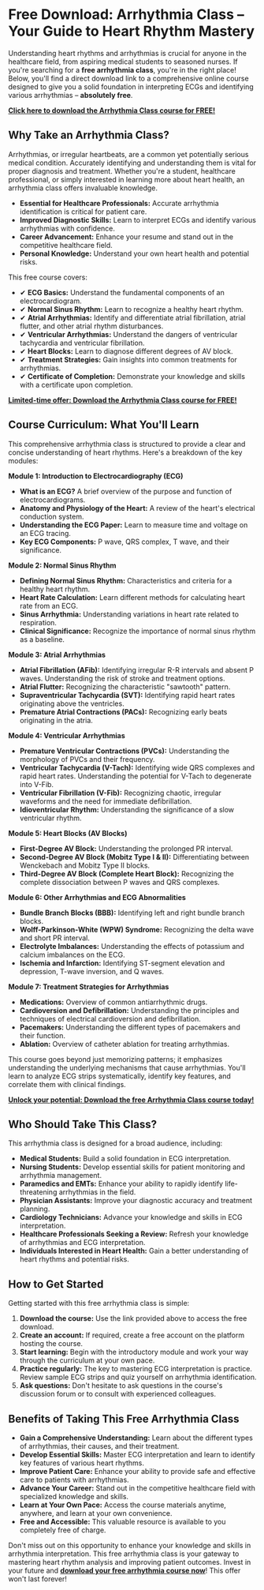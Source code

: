 # Free Download: Arrhythmia Class – Your Guide to Heart Rhythm Mastery

Understanding heart rhythms and arrhythmias is crucial for anyone in the healthcare field, from aspiring medical students to seasoned nurses. If you're searching for a **free arrhythmia class**, you're in the right place! Below, you'll find a direct download link to a comprehensive online course designed to give you a solid foundation in interpreting ECGs and identifying various arrhythmias – **absolutely free**.

[**Click here to download the Arrhythmia Class course for FREE!**](https://udemywork.com/arrhythmia-class)

## Why Take an Arrhythmia Class?

Arrhythmias, or irregular heartbeats, are a common yet potentially serious medical condition. Accurately identifying and understanding them is vital for proper diagnosis and treatment. Whether you're a student, healthcare professional, or simply interested in learning more about heart health, an arrhythmia class offers invaluable knowledge.

*   **Essential for Healthcare Professionals:** Accurate arrhythmia identification is critical for patient care.
*   **Improved Diagnostic Skills:** Learn to interpret ECGs and identify various arrhythmias with confidence.
*   **Career Advancement:** Enhance your resume and stand out in the competitive healthcare field.
*   **Personal Knowledge:** Understand your own heart health and potential risks.

This free course covers:

*   ✔ **ECG Basics:** Understand the fundamental components of an electrocardiogram.
*   ✔ **Normal Sinus Rhythm:** Learn to recognize a healthy heart rhythm.
*   ✔ **Atrial Arrhythmias:** Identify and differentiate atrial fibrillation, atrial flutter, and other atrial rhythm disturbances.
*   ✔ **Ventricular Arrhythmias:** Understand the dangers of ventricular tachycardia and ventricular fibrillation.
*   ✔ **Heart Blocks:** Learn to diagnose different degrees of AV block.
*   ✔ **Treatment Strategies:** Gain insights into common treatments for arrhythmias.
*   ✔ **Certificate of Completion:** Demonstrate your knowledge and skills with a certificate upon completion.

[**Limited-time offer: Download the Arrhythmia Class course for FREE!**](https://udemywork.com/arrhythmia-class)

## Course Curriculum: What You'll Learn

This comprehensive arrhythmia class is structured to provide a clear and concise understanding of heart rhythms. Here's a breakdown of the key modules:

**Module 1: Introduction to Electrocardiography (ECG)**

*   **What is an ECG?** A brief overview of the purpose and function of electrocardiograms.
*   **Anatomy and Physiology of the Heart:** A review of the heart's electrical conduction system.
*   **Understanding the ECG Paper:** Learn to measure time and voltage on an ECG tracing.
*   **Key ECG Components:** P wave, QRS complex, T wave, and their significance.

**Module 2: Normal Sinus Rhythm**

*   **Defining Normal Sinus Rhythm:** Characteristics and criteria for a healthy heart rhythm.
*   **Heart Rate Calculation:** Learn different methods for calculating heart rate from an ECG.
*   **Sinus Arrhythmia:** Understanding variations in heart rate related to respiration.
*   **Clinical Significance:** Recognize the importance of normal sinus rhythm as a baseline.

**Module 3: Atrial Arrhythmias**

*   **Atrial Fibrillation (AFib):** Identifying irregular R-R intervals and absent P waves. Understanding the risk of stroke and treatment options.
*   **Atrial Flutter:** Recognizing the characteristic "sawtooth" pattern.
*   **Supraventricular Tachycardia (SVT):** Identifying rapid heart rates originating above the ventricles.
*   **Premature Atrial Contractions (PACs):** Recognizing early beats originating in the atria.

**Module 4: Ventricular Arrhythmias**

*   **Premature Ventricular Contractions (PVCs):** Understanding the morphology of PVCs and their frequency.
*   **Ventricular Tachycardia (V-Tach):** Identifying wide QRS complexes and rapid heart rates. Understanding the potential for V-Tach to degenerate into V-Fib.
*   **Ventricular Fibrillation (V-Fib):** Recognizing chaotic, irregular waveforms and the need for immediate defibrillation.
*   **Idioventricular Rhythm:** Understanding the significance of a slow ventricular rhythm.

**Module 5: Heart Blocks (AV Blocks)**

*   **First-Degree AV Block:** Understanding the prolonged PR interval.
*   **Second-Degree AV Block (Mobitz Type I & II):** Differentiating between Wenckebach and Mobitz Type II blocks.
*   **Third-Degree AV Block (Complete Heart Block):** Recognizing the complete dissociation between P waves and QRS complexes.

**Module 6: Other Arrhythmias and ECG Abnormalities**

*   **Bundle Branch Blocks (BBB):** Identifying left and right bundle branch blocks.
*   **Wolff-Parkinson-White (WPW) Syndrome:** Recognizing the delta wave and short PR interval.
*   **Electrolyte Imbalances:** Understanding the effects of potassium and calcium imbalances on the ECG.
*   **Ischemia and Infarction:** Identifying ST-segment elevation and depression, T-wave inversion, and Q waves.

**Module 7: Treatment Strategies for Arrhythmias**

*   **Medications:** Overview of common antiarrhythmic drugs.
*   **Cardioversion and Defibrillation:** Understanding the principles and techniques of electrical cardioversion and defibrillation.
*   **Pacemakers:** Understanding the different types of pacemakers and their function.
*   **Ablation:** Overview of catheter ablation for treating arrhythmias.

This course goes beyond just memorizing patterns; it emphasizes understanding the underlying mechanisms that cause arrhythmias. You'll learn to analyze ECG strips systematically, identify key features, and correlate them with clinical findings.

[**Unlock your potential: Download the free Arrhythmia Class course today!**](https://udemywork.com/arrhythmia-class)

## Who Should Take This Class?

This arrhythmia class is designed for a broad audience, including:

*   **Medical Students:** Build a solid foundation in ECG interpretation.
*   **Nursing Students:** Develop essential skills for patient monitoring and arrhythmia management.
*   **Paramedics and EMTs:** Enhance your ability to rapidly identify life-threatening arrhythmias in the field.
*   **Physician Assistants:** Improve your diagnostic accuracy and treatment planning.
*   **Cardiology Technicians:** Advance your knowledge and skills in ECG interpretation.
*   **Healthcare Professionals Seeking a Review:** Refresh your knowledge of arrhythmias and ECG interpretation.
*   **Individuals Interested in Heart Health:** Gain a better understanding of heart rhythms and potential risks.

## How to Get Started

Getting started with this free arrhythmia class is simple:

1.  **Download the course:** Use the link provided above to access the free download.
2.  **Create an account:** If required, create a free account on the platform hosting the course.
3.  **Start learning:** Begin with the introductory module and work your way through the curriculum at your own pace.
4.  **Practice regularly:** The key to mastering ECG interpretation is practice. Review sample ECG strips and quiz yourself on arrhythmia identification.
5.  **Ask questions:** Don't hesitate to ask questions in the course's discussion forum or to consult with experienced colleagues.

## Benefits of Taking This Free Arrhythmia Class

*   **Gain a Comprehensive Understanding:** Learn about the different types of arrhythmias, their causes, and their treatment.
*   **Develop Essential Skills:** Master ECG interpretation and learn to identify key features of various heart rhythms.
*   **Improve Patient Care:** Enhance your ability to provide safe and effective care to patients with arrhythmias.
*   **Advance Your Career:** Stand out in the competitive healthcare field with specialized knowledge and skills.
*   **Learn at Your Own Pace:** Access the course materials anytime, anywhere, and learn at your own convenience.
*   **Free and Accessible:** This valuable resource is available to you completely free of charge.

Don't miss out on this opportunity to enhance your knowledge and skills in arrhythmia interpretation. This free arrhythmia class is your gateway to mastering heart rhythm analysis and improving patient outcomes. Invest in your future and **[download your free arrhythmia course now](https://udemywork.com/arrhythmia-class)**! This offer won't last forever!
